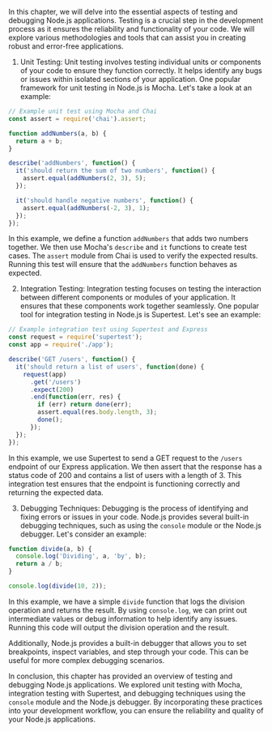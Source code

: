 In this chapter, we will delve into the essential aspects of testing and debugging Node.js applications. Testing is a crucial step in the development process as it ensures the reliability and functionality of your code. We will explore various methodologies and tools that can assist you in creating robust and error-free applications.

1. Unit Testing:
Unit testing involves testing individual units or components of your code to ensure they function correctly. It helps identify any bugs or issues within isolated sections of your application. One popular framework for unit testing in Node.js is Mocha. Let's take a look at an example:

```javascript
// Example unit test using Mocha and Chai
const assert = require('chai').assert;

function addNumbers(a, b) {
  return a + b;
}

describe('addNumbers', function() {
  it('should return the sum of two numbers', function() {
    assert.equal(addNumbers(2, 3), 5);
  });

  it('should handle negative numbers', function() {
    assert.equal(addNumbers(-2, 3), 1);
  });
});
```

In this example, we define a function `addNumbers` that adds two numbers together. We then use Mocha's `describe` and `it` functions to create test cases. The `assert` module from Chai is used to verify the expected results. Running this test will ensure that the `addNumbers` function behaves as expected.

2. Integration Testing:
Integration testing focuses on testing the interaction between different components or modules of your application. It ensures that these components work together seamlessly. One popular tool for integration testing in Node.js is Supertest. Let's see an example:

```javascript
// Example integration test using Supertest and Express
const request = require('supertest');
const app = require('./app');

describe('GET /users', function() {
  it('should return a list of users', function(done) {
    request(app)
      .get('/users')
      .expect(200)
      .end(function(err, res) {
        if (err) return done(err);
        assert.equal(res.body.length, 3);
        done();
      });
  });
});
```

In this example, we use Supertest to send a GET request to the `/users` endpoint of our Express application. We then assert that the response has a status code of 200 and contains a list of users with a length of 3. This integration test ensures that the endpoint is functioning correctly and returning the expected data.

3. Debugging Techniques:
Debugging is the process of identifying and fixing errors or issues in your code. Node.js provides several built-in debugging techniques, such as using the `console` module or the Node.js debugger. Let's consider an example:

```javascript
function divide(a, b) {
  console.log('Dividing', a, 'by', b);
  return a / b;
}

console.log(divide(10, 2));
```

In this example, we have a simple `divide` function that logs the division operation and returns the result. By using `console.log`, we can print out intermediate values or debug information to help identify any issues. Running this code will output the division operation and the result.

Additionally, Node.js provides a built-in debugger that allows you to set breakpoints, inspect variables, and step through your code. This can be useful for more complex debugging scenarios.

In conclusion, this chapter has provided an overview of testing and debugging Node.js applications. We explored unit testing with Mocha, integration testing with Supertest, and debugging techniques using the `console` module and the Node.js debugger. By incorporating these practices into your development workflow, you can ensure the reliability and quality of your Node.js applications.